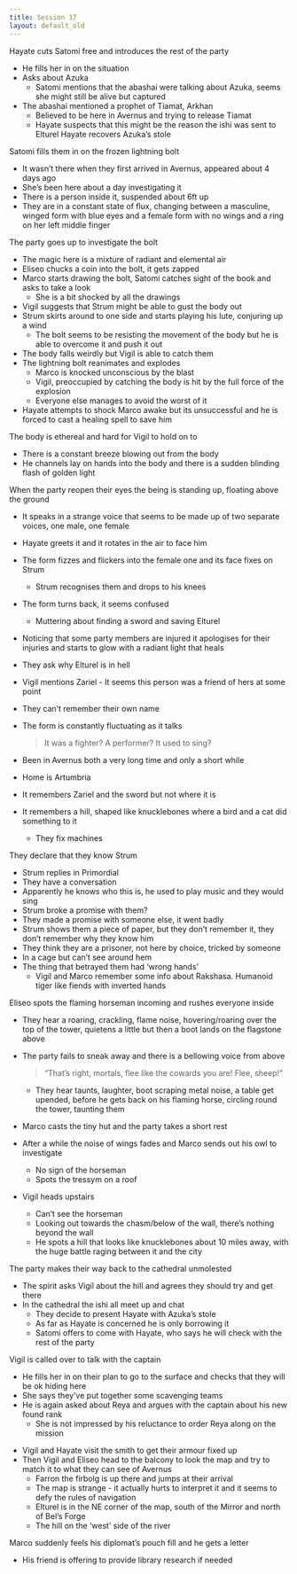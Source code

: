 ```yaml
---
title: Session 17
layout: default_old
---
```


Hayate cuts Satomi free and introduces the rest of the party
- He fills her in on the situation
- Asks about Azuka
	- Satomi mentions that the abashai were talking about Azuka, seems she might still be alive but captured
- The abashai mentioned a prophet of Tiamat, Arkhan
	- Believed to be here in Avernus and trying to release Tiamat
	- Hayate suspects that this might be the reason the ishi was sent to Elturel
Hayate recovers Azuka’s stole

Satomi fills them in on the frozen lightning bolt
- It wasn’t there when they first arrived in Avernus, appeared about 4 days ago
- She’s been here about a day investigating it
- There is a person inside it, suspended about 6ft up
- They are in a constant state of flux, changing between a masculine, winged form with blue eyes and a female form with no wings and a ring on her left middle finger

The party goes up to investigate the bolt
- The magic here is a mixture of radiant and elemental air
- Eliseo chucks a coin into the bolt, it gets zapped
- Marco starts drawing the bolt, Satomi catches sight of the book and asks to take a look
	- She is a bit shocked by all the drawings
- Vigil suggests that Strum might be able to gust the body out
- Strum skirts around to one side and starts playing his lute, conjuring up a wind
	- The bolt seems to be resisting the movement of the body but he is able to overcome it and push it out
- The body falls weirdly but Vigil is able to catch them
- The lightning bolt reanimates and explodes
	- Marco is knocked unconscious by the blast
	- Vigil, preoccupied by catching the body is hit by the full force of the explosion
	- Everyone else manages to avoid the worst of it
- Hayate attempts to shock Marco awake but its unsuccessful and he is forced to cast a healing spell to save him

The body is ethereal and hard for Vigil to hold on to
- There is a constant breeze blowing out from the body
- He channels lay on hands into the body and there is a sudden blinding flash of golden light

When the party reopen their eyes the being is standing up, floating above the ground
- It speaks in a strange voice that seems to be made up of two separate voices, one male, one female
- Hayate greets it and it rotates in the air to face him
- The form fizzes and flickers into the female one and its face fixes on Strum
	- Strum recognises them and drops to his knees
- The form turns back, it seems confused
	- Muttering about finding a sword and saving Elturel
- Noticing that some party members are injured it apologises for their injuries and starts to glow with a radiant light that heals
- They ask why Elturel is in hell
- Vigil mentions Zariel - It seems this person was a friend of hers at some point
- They can’t remember their own name
- The form is constantly fluctuating as it talks
	> It was a fighter? A performer? It used to sing?

- Been in Avernus both a very long time and only a short while
- Home is Artumbria
- It remembers Zariel and the sword but not where it is
- It remembers a hill, shaped like knucklebones where a bird and a cat did something to it
	- They fix machines

They declare that they know Strum
- Strum replies in Primordial
- They have a conversation
- Apparently he knows who this is, he used to play music and they would sing
- Strum broke a promise with them?
- They made a promise with someone else, it went badly
- Strum shows them a piece of paper, but they don’t remember it, they don’t remember why they know him
- They think they are a prisoner, not here by choice, tricked by someone
- In a cage but can’t see around hem
- The thing that betrayed them had ‘wrong hands’
	- Vigil and Marco remember some info about Rakshasa. Humanoid tiger like fiends with inverted hands

Eliseo spots the flaming horseman incoming and rushes everyone inside
- They hear a roaring, crackling, flame noise, hovering/roaring over the top of the tower, quietens a little but then a boot lands on the flagstone above
- The party fails to sneak away and there is a bellowing voice from above
	> “That’s right, mortals, flee like the cowards you are! Flee, sheep!”

	- They hear taunts, laughter, boot scraping metal noise, a table get upended, before he gets back on his flaming horse, circling round the tower, taunting them
- Marco casts the tiny hut and the party takes a short rest
- After a while the noise of wings fades and Marco sends out his owl to investigate
	- No sign of the horseman
	- Spots the tressym on a roof
- Vigil heads upstairs
	- Can’t see the horseman
	- Looking out towards the chasm/below of the wall, there’s nothing beyond the wall
	- He spots a hill that looks like knucklebones about 10 miles away, with the huge battle raging between it and the city

The party makes their way back to the cathedral unmolested
- The spirit asks Vigil about the hill and agrees they should try and get there
- In the cathedral the ishi all meet up and chat
	- They decide to present Hayate with Azuka’s stole
	- As far as Hayate is concerned he is only borrowing it
	- Satomi offers to come with Hayate, who says he will check with the rest of the party

Vigil is called over to talk with the captain
- He fills her in on their plan to go to the surface and checks that they will be ok hiding here
- She says they’ve put together some scavenging teams
- He is again asked about Reya and argues with the captain about his new found rank
	- She is not impressed by his reluctance to order Reya along on the mission

<!-- -->

- Vigil and Hayate visit the smith to get their armour fixed up
- Then Vigil and Eliseo head to the balcony to look the map and try to match it to what they can see of Avernus
	- Farron the firbolg is up there and jumps at their arrival
	- The map is strange - it actually hurts to interpret it and it seems to defy the rules of navigation
	- Elturel is in the NE corner of the map, south of the Mirror and north of Bel’s Forge
	- The hill on the ‘west’ side of the river

Marco suddenly feels his diplomat’s pouch fill and he gets a letter
- His friend is offering to provide library research if needed
